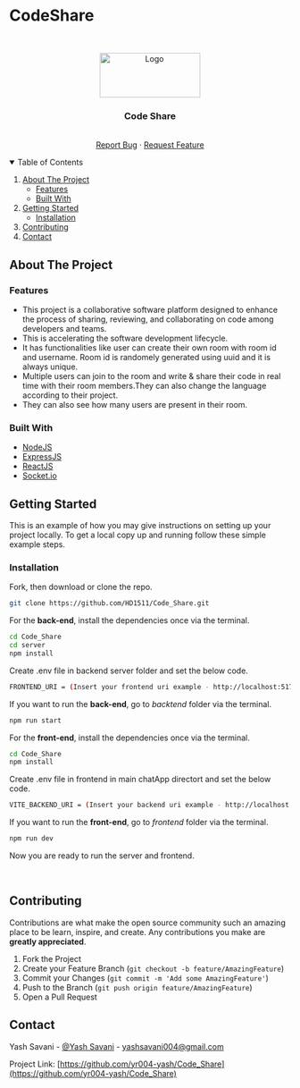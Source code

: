# CodeShare

<!-- PROJECT LOGO -->
<br />
<p align="center">
  <a href="https://github.com/othneildrew/Best-README-Template">
    <img src="https://codeshare.co.uk/img/codeshare.png" alt="Logo" width="180" height="80">
  </a>

  <h3 align="center">Code Share</h3>

  <p align="center">
    <br />
    <a href="https://github.com/yr004-yash/Code_Share/issues">Report Bug</a>
    ·
    <a href="https://github.com/yr004-yash/Code_Share/issues">Request Feature</a>
  </p>
</p>



<!-- TABLE OF CONTENTS -->
<details open="open">
  <summary>Table of Contents</summary>
  <ol>
    <li>
      <a href="#about-the-project">About The Project</a>
      <ul>
        <li><a href="#features">Features</a></li>
        <li><a href="#built-with">Built With</a></li>
      </ul>
    </li>
    <li>
      <a href="#getting-started">Getting Started</a>
      <ul>
        <li><a href="#installation">Installation</a></li>
      </ul>
    </li>
    <li><a href="#contributing">Contributing</a></li>
    <li><a href="#contact">Contact</a></li>
  </ol>
</details>



<!-- ABOUT THE PROJECT -->
## About The Project

### Features

- This project is a collaborative software platform designed to enhance the process of sharing, reviewing, and collaborating on code among developers and teams.  <br />
- This is accelerating the software development lifecycle.<br/>
- It has functionalities like user can create their own room with room id and username. Room id is randomely generated using uuid and it is always unique.<br/>
- Multiple users can join to the room and write & share their code in real time with their room members.They can also change the language according to their project.<br/>
- They can also see how many users are present in their room.<br />

### Built With

* [NodeJS](https://nodejs.org/en/)
* [ExpressJS](https://expressjs.com/)
* [ReactJS](https://reactjs.org/)
* [Socket.io](https://socket.io/)

<!-- GETTING STARTED -->
## Getting Started

This is an example of how you may give instructions on setting up your project locally.
To get a local copy up and running follow these simple example steps.

### Installation


Fork, then download or clone the repo.
```bash
git clone https://github.com/HD1511/Code_Share.git
```

For the **back-end**, install the dependencies once via the terminal.
```bash
cd Code_Share
cd server
npm install
```

Create .env file in backend server folder and set the below code.
```bash
FRONTEND_URI = (Insert your frontend uri example - http://localhost:5173/ for this project)
```

If you want to run the **back-end**, go to *backtend* folder via the terminal.
```bash
npm run start
```

For the **front-end**, install the dependencies once via the terminal.
```bash
cd Code_Share
npm install
```

Create .env file in frontend in main chatApp directort and set the below code.
```bash
VITE_BACKEND_URI = (Insert your backend uri example - http://localhost:3000/ for this project)
```

If you want to run the **front-end**, go to *frontend* folder via the terminal.
```bash
npm run dev
```

Now you are ready to run the server and frontend.

<br />

<!-- CONTRIBUTING -->
## Contributing

Contributions are what make the open source community such an amazing place to be learn, inspire, and create. Any contributions you make are **greatly appreciated**.

1. Fork the Project
2. Create your Feature Branch (`git checkout -b feature/AmazingFeature`)
3. Commit your Changes (`git commit -m 'Add some AmazingFeature'`)
4. Push to the Branch (`git push origin feature/AmazingFeature`)
5. Open a Pull Request


<!-- CONTACT -->
## Contact

Yash Savani - [@Yash Savani](https://www.linkedin.com/in/yash-savani-43b80b229/) - yashsavani004@gmail.com

Project Link: [https://github.com/yr004-yash/Code_Share](https://github.com/yr004-yash/Code_Share)




<!-- MARKDOWN LINKS & IMAGES -->
<!-- https://www.markdownguide.org/basic-syntax/#reference-style-links -->
[product-screenshot]: images/screenshot.PNG
